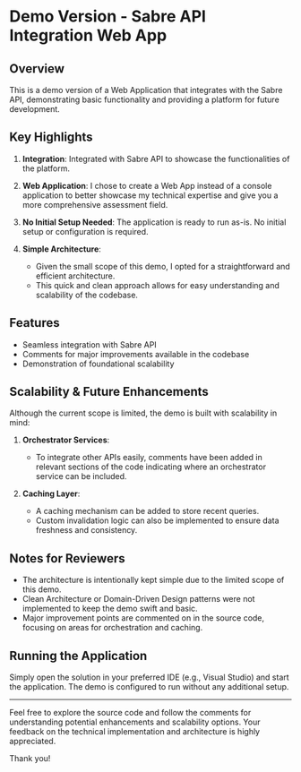 # Demo Version - Sabre API Integration Web App

## Overview

This is a demo version of a Web Application that integrates with the Sabre API, demonstrating basic functionality and providing a platform for future development.

## Key Highlights

1. **Integration**: Integrated with Sabre API to showcase the functionalities of the platform.
   
2. **Web Application**: I chose to create a Web App instead of a console application to better showcase my technical expertise and give you a more comprehensive assessment field.

3. **No Initial Setup Needed**: The application is ready to run as-is. No initial setup or configuration is required.

4. **Simple Architecture**: 
   - Given the small scope of this demo, I opted for a straightforward and efficient architecture.
   - This quick and clean approach allows for easy understanding and scalability of the codebase.

## Features

- Seamless integration with Sabre API
- Comments for major improvements available in the codebase
- Demonstration of foundational scalability

## Scalability & Future Enhancements

Although the current scope is limited, the demo is built with scalability in mind:

1. **Orchestrator Services**:
   - To integrate other APIs easily, comments have been added in relevant sections of the code indicating where an orchestrator service can be included.

2. **Caching Layer**:
   - A caching mechanism can be added to store recent queries.
   - Custom invalidation logic can also be implemented to ensure data freshness and consistency.

## Notes for Reviewers

- The architecture is intentionally kept simple due to the limited scope of this demo.
- Clean Architecture or Domain-Driven Design patterns were not implemented to keep the demo swift and basic.
- Major improvement points are commented on in the source code, focusing on areas for orchestration and caching.

## Running the Application

Simply open the solution in your preferred IDE (e.g., Visual Studio) and start the application. The demo is configured to run without any additional setup.

---

Feel free to explore the source code and follow the comments for understanding potential enhancements and scalability options. Your feedback on the technical implementation and architecture is highly appreciated.

Thank you!
